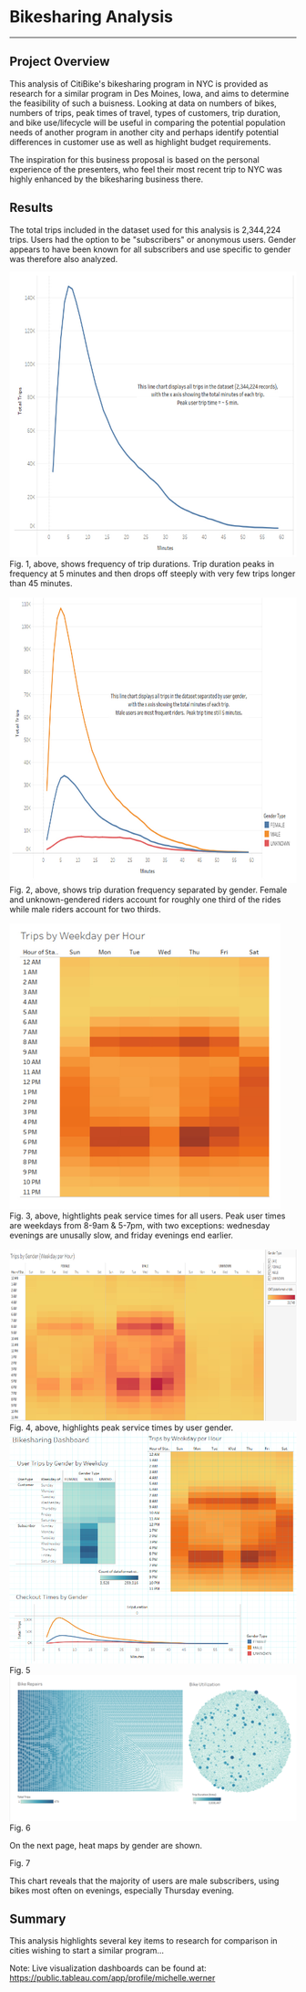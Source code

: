 
<!--                                                                                           Michelle Werner (7/10/2022)-->
# Bikesharing Analysis
---

<!--![alt](resources/___.png)-- >
<img src="https://github.com/miwermi/bikesharing/blob/main/static/images/citibike.png" alt ="graphic: CitiBike">
(Above: CitiBike Graphic)-->

## Project Overview

This analysis of CitiBike's bikesharing program in NYC is provided as research for a similar program in Des Moines, Iowa, and aims to determine the feasibility of such a buisness. Looking at data on numbers of bikes, numbers of trips, peak times of travel, types of customers, trip duration, and bike use/lifecycle will be useful in comparing the potential population needs of another program in another city and perhaps identify potential differences in customer use as well as highlight budget requirements.

The inspiration for this business proposal is based on the personal experience of the presenters, who feel their most recent trip to NYC was highly enhanced by the bikesharing business there.

## Results

The total trips included in the dataset used for this analysis is 2,344,224 trips. Users had the option to be "subscribers" or anonymous users. Gender appears to have been known for all subscribers and use specific to gender was therefore also analyzed.

<img src="https://github.com/miwermi/bikesharing/blob/main/images/Fig1.jpg" height="500" width="666" alt ="Fig 1">
Fig. 1, above, shows frequency of trip durations. Trip duration peaks in frequency at 5 minutes and then drops off steeply with very few trips longer than 45 minutes.
<br /> <br />

<img src="https://github.com/miwermi/bikesharing/blob/main/images/Fig2.jpg" height="500" width="748" alt="Fig 2">
Fig. 2, above, shows trip duration frequency separated by gender.  Female and unknown-gendered riders account for roughly one third of the rides while male riders account for two thirds.
<br /> <br />

<img src="https://github.com/miwermi/bikesharing/blob/main/images/Fig3.jpg" height="500" width="476" alt="Fig 3">
Fig. 3, above, hightlights peak service times for all users. Peak user times are weekdays from 8-9am & 5-7pm, with two exceptions: wednesday evenings are unusally slow, and friday evenings end earlier.
<br /> <br />

<img src="https://github.com/miwermi/bikesharing/blob/main/images/Fig4.jpg" height="300" width="801"  alt ="1">
Fig. 4, above, highlights peak service times by user gender.

<br /> 
<img src="https://github.com/miwermi/bikesharing/blob/main/images/5.png" alt ="1">
Fig. 5

<img src="https://github.com/miwermi/bikesharing/blob/main/images/6.png" alt ="1">
Fig. 6 

On the next page, heat maps by gender are shown.

<!--img src="https://github.com/miwermi/bikesharing/blob/main/images/7.png" alt ="7"-->
Fig. 7 

This chart reveals that the majority of users are male subscribers, using bikes most often on evenings, especially Thursday evening.

## Summary
This analysis highlights several key items to research for comparison in cities wishing to start a similar program...



Note: Live visualization dashboards can be found at: https://public.tableau.com/app/profile/michelle.werner
